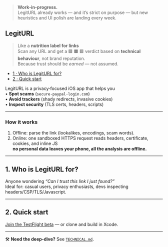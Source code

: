 > **Work‑in‑progress.**  
> LegitURL already works — and it’s strict on purpose — but new heuristics and UI polish are landing every week.

## LegitURL
> Like a **nutrition label for links**  
> Scan any URL and get a 🟩 🟧 🟥 verdict based on **technical behaviour**, not brand reputation.  
> Because trust should be *earned* — not assumed.

- [1 · Who is LegitURL for?](#1-who-is-legiturl-for)
- [2 · Quick start](#2-quick-start)

LegitURL is a privacy‑focused iOS app that helps you  
• **Spot scams** (`secure-paypal-login.com`)  
• **Avoid trackers** (shady redirects, invasive cookies)  
• **Inspect security** (TLS certs, headers, scripts)

---

### How it works
1. Offline: parse the link (lookalikes, encodings, scam words).  
2. Online: one sandboxed HTTPS request reads headers, certificate, cookies, and inline JS  
**no personal data leaves your phone, all the analysis are offline.**

---

## 1. Who is LegitURL for?
Anyone wondering *“Can I trust this link I just found?”*  
Ideal for: casual users, privacy enthusiasts, devs inspecting headers/CSP/TLS/Javascript.

---

## 2. Quick start
[Join the TestFlight beta](https://…) — or clone and build in Xcode.

---

🛠 **Need the deep‑dive?** See [`TECHNICAL.md`](TECHNICAL.md).
